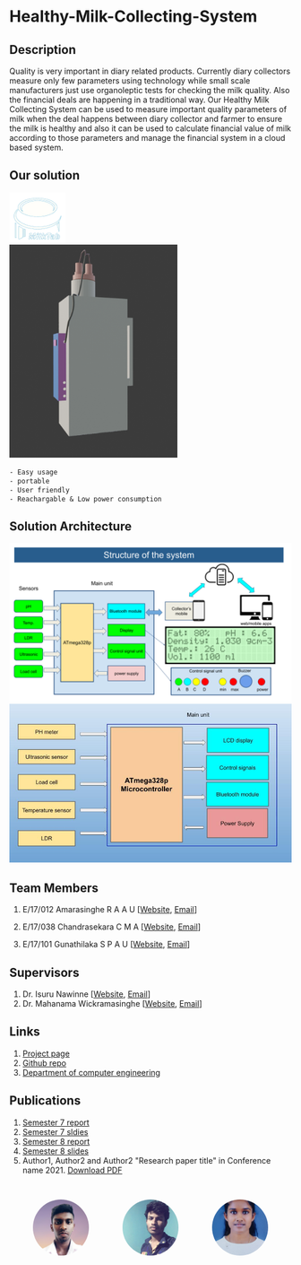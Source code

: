 
[//]: # (Please refer the instructions in below URL for the configurations)
[//]: # (https://projects.ce.pdn.ac.lk/docs/how-to-add-a-project)

# Healthy-Milk-Collecting-System

## Description

Quality is very important in diary related products.
Currently diary collectors measure only few parameters using technology while small scale manufacturers just use organoleptic tests for checking the milk quality. Also the financial deals are happening in a traditional way.
Our Healthy Milk Collecting System can be used to measure important quality parameters of milk when the deal happens between diary collector and farmer to ensure the milk is healthy and also it can be used to calculate financial value of milk according to those parameters and manage the financial system in a cloud based system.

## Our solution
<img src="./docs/images/logo.png" style="width:100px;">
<br>
<img src="./docs/images/3d_design/can_with_main.PNG" style="width:300px;">

```
- Easy usage
- portable
- User friendly
- Reachargable & Low power consumption
```
## Solution Architecture
<img src="docs/images/diagrams/overall.png">
<img src="./Diagrams/architecture.jpg">


## Team Members
1. E/17/012 Amarasinghe R A A U [[Website](http://www.ce.pdn.ac.lk/e17-batch/), [Email](mailto:e17012@eng.pdn.ac.lk)]

2. E/17/038 Chandrasekara C M A [[Website](http://www.ce.pdn.ac.lk/e17-batch/), [Email](mailto:e17038@eng.pdn.ac.lk)]

3. E/17/101 Gunathilaka S P A U [[Website](http://www.ce.pdn.ac.lk/e17-batch/), [Email](mailto:e17101@eng.pdn.ac.lk)]


## Supervisors
1. Dr. Isuru Nawinne [[Website](http://www.ce.pdn.ac.lk/academic-staff/isuru-nawinne/), [Email](mailto:isurunawinne@eng.pdn.ac.lk)]
2. Dr. Mahanama Wickramasinghe [[Website](http://www.ce.pdn.ac.lk/2021/05/02/dr-mahanama-wickramasinghe/), [Email](mailto:mahanamaw@eng.pdn.ac.lk)]


## Links

1. [Project page](https://cepdnaclk.github.io/e17-3yp-Healthy-Milk-Collecting-System/)
2. [Github repo](https://github.com/cepdnaclk/e17-3yp-Healthy-Milk-Collecting-System)
3. [Department of computer engineering](http://ce.pdn.ac.lk)


## Publications
1. [Semester 7 report](https://cepdnaclk.github.io/e15-4yp-minimal-template)
2. [Semester 7 sldies](https://cepdnaclk.github.io/e15-4yp-minimal-template)
3. [Semester 8 report](https://cepdnaclk.github.io/e15-4yp-minimal-template)
4. [Semester 8 slides](https://cepdnaclk.github.io/e15-4yp-minimal-template)
5. Author1, Author2 and Author2 "Research paper title" in Conference name 2021. [Download PDF ](https://cepdnaclk.github.io/e15-4yp-minimal-template)

<div style="display:flex;justify-content:center;"><img src="./docs/images/team/012v3.png" style="width: 100px;height:100px;object-fit:cover; border-radius: 50%;padding:30px;">
<img src="./docs/images/team/038v1.jpg" style="width:100px;height:100px;object-fit:cover; border-radius: 50%;padding:30px;">
<img src="./docs/images/team/101v1.jpg" style="width:100px;height:100px;object-fit:cover; border-radius: 50%;padding:30px;"></div>